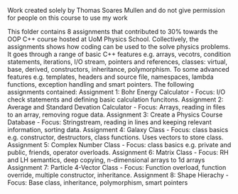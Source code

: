 Work created solely by Thomas Soares Mullen and do not give permission for people on this course to use my work

This folder contains 8 assignments that contributed to 30% towards the OOP C++ course hosted at UoM Physics School. Collectively, the assignments shows how coding can be used to the solve physics problems. It goes through a range of basic C++ features e.g. arrays, vecotrs, condition statements, iterations, I/O stream, pointers and references, classes: virtual, base, derived, constructors, inheritance, polymorphism. To some advanced features e.g. templates, headers and source file, namespaces, lambda functions, exception handling and smart pointers.
The following assignments contained:
Assignment 1: Bohr Energy Calculator - Focus: I/O check statements and defining basic calculation funcitons.
Assignment 2: Average and Standard Devation Calculator - Focus: Arrays, reading in files to an array, removing rogue data.
Assignment 3: Create a Physics Course Database - Focus: Stringstream, reading in lines and keeping relevant information, sorting data.
Assignment 4: Galaxy Class - Focus: class basics e.g. constructor, destructors, class functions. Uses vectors to store class.
Assignment 5: Complex Number Class - Focus: class basics e.g. private and public, friends, operator overloads.
Assignment 6: Matrix Class - Focus: RH and LH semantics, deep copying, n-dimensional arrays to 1d arrays 
Assignment 7: Particle 4-Vector Class - Focus: Function overload, function override, multiple constructor, inheritance. 
Assignment 8: Shape Hierachy - Focus: Base class, inheritance, polymorphism, smart pointers
